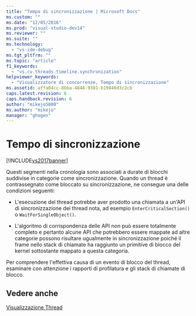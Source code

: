 ```yaml
---
title: "Tempo di sincronizzazione | Microsoft Docs"
ms.custom: ""
ms.date: "12/05/2016"
ms.prod: "visual-studio-dev14"
ms.reviewer: ""
ms.suite: ""
ms.technology: 
  - "vs-ide-debug"
ms.tgt_pltfrm: ""
ms.topic: "article"
f1_keywords: 
  - "vs.cv.threads.timeline.synchronization"
helpviewer_keywords: 
  - "Visualizzatore di concorrenze, Tempo di sincronizzazione"
ms.assetid: affa04cc-8bba-4848-9301-b19846d3c2cb
caps.latest.revision: 6
caps.handback.revision: 6
author: "mikejo5000"
ms.author: "mikejo"
manager: "ghogen"
---
```

# Tempo di sincronizzazione
[!INCLUDE[vs2017banner](../code-quality/includes/vs2017banner.md)]

Questi segmenti nella cronologia sono associati a durate di blocchi suddivise in categorie come sincronizzazione.  Quando un thread è contrassegnato come bloccato su sincronizzazione, ne consegue una delle condizioni seguenti:  
  
-   L'esecuzione del thread potrebbe aver prodotto una chiamata a un'API di sincronizzazione dei thread nota, ad esempio `EnterCriticalSection()` o `WaitForSingleObject()`.  
  
-   L'algoritmo di corrispondenza delle API non può essere totalmente completo e pertanto alcune API che potrebbero essere mappate ad altre categorie possono risultare ugualmente in sincronizzazione poiché il frame nello stack di chiamate ha raggiunto un primitive di blocco del kernel sottostante mappato a questa categoria.  
  
 Per comprendere l'effettiva causa di un evento di blocco del thread, esaminare con attenzione i rapporti di profilatura e gli stack di chiamate di blocco.  
  
## Vedere anche  
 [Visualizzazione Thread](../profiling/threads-view-parallel-performance.md)
